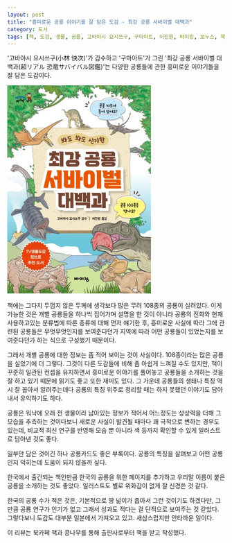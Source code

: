 ```yaml
---
layout: post
title: "흥미로운 공룡 이야기를 잘 담은 도감 - 최강 공룡 서바이벌 대백과"
category: 도서
tags: [책, 도감, 생물, 공룡, 고바야시 요시쓰구, 구마아트, 이진원, 바이킹, 보누스, 북카페 책과 콩나무, 서평]
---
```


'고바야시 요시쓰구(小林 快次)'가 감수하고
'구마아트'가 그린
'최강 공룡 서바이벌 대백과(超リアル 恐竜サバイバル図鑑)'는
다양한 공룡들에 관한 흥미로운 이야기들을 잘 담은 도감이다.

![표지](/images/cho-real-kroryu-survival-zukan-book-h480.jpg)

책에는 그다지 두껍지 않은 두께에 생각보다 많은 무려 108종의 공룡이 실려있다.
이게 가능한 것은 개별 공룡들을 하나씩 집어가며 설명을 한 것이 아니라
공룡의 진화와 현재 사용하고있는 분류법에 따른 종류에 대해 먼저 얘기한 후,
흥미로운 사실에 따라 그에 관련된 공룡들은 무엇무엇인지를 보여준다던가
지역에 따라 어떤 공룡들이 있었는지를 보여준다던가 하는 식으로 구성했기 때문이다.

그래서 개별 공룡에 대한 정보는 좀 적어 보이는 것이 사실이다.
108종이라는 많은 공룡을 실었기에 더 그렇다.
그것이 다른 도감들에 비해 좀 아쉽게 느껴질 수도 있지만,
책이 꾸준히 일관된 컨셉을 유지하면서
흥미로운 이야기를 풀어놓고 공룡들을 소개하는 것을 잘 하고 있기 때문에
읽기도 좋고 또한 재미도 있다.
그 가운데 공룡들의 생태나 특징 역시 잘 꼽아서 알려주는데다
공룡의 특징 위주로 정리할 때는 하지 못했던 이야기도 담아내서 유익하기도 하다.

공룡은 워낙에 오래 전 생물이라 남아있는 정보가 적어서
어느정도는 상상력을 더해 그 모습을 추측하는 것이다보니
새로운 사실이 발견될 때마다 꽤 극적으로 변하는 경우도 있는데,
비교적 최신 연구를 반영해 모습 뿐 아니라 색 등까지 확인할 수 있게 일러스트로 담아낸 것도 좋다.

일부만 담은 것이긴 하나 공룡카드도 좋은 부록이다.
공룡의 특징을 살펴보고 어떤 공룡인지 익히는데 도움이 되지 않을까 싶다.

한국에서 출간되는 책인만큼 한국의 공룡을 위한 페이지를 추가하고
우리말 이름이 붙은 공룡을 소개하는 것도 좋았다.
일러스트도 별로 위화감이 없게 잘 신경쓴 것 같다.

한국의 공룡 수가 적은 것은,
기본적으로 땅 넒이가 좁아서 그런 것이기도 하겠다만,
그만큼 공룡 연구가 인기가 없고 그래서 성과도 적다는 걸 단적으로 보여주는 것 같았다.
그렇다보니 도감도 대부분 일본에서 가져오고 있고.
새삼스럽지만 안타까운 일이다.



<div class="im im-info">
이 리뷰는 북카페 책과 콩나무를 통해 출판사로부터 책을 받고 작성했다.
</div>
